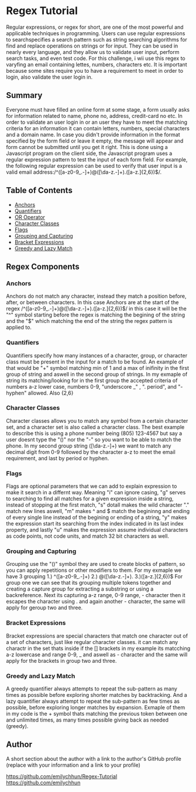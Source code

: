 # Regex Tutorial
Regular expressions, or regex for short, are one of the most powerful and applicable techniques in programming. Users can use regular expressions to searchspecifies a search pattern such as string searching algorithms for find and replace operations on strings or for input. They can be used in nearly every language, and they allow us to validate user input, perform search tasks, and even test code.  For this challenge, i wii use this regex to varyfing an email containing lettes, numbers, characters etc. It is important because some sites require you to have a requirement to meet in order to login, also validate the user login in.

## Summary
Everyone must have filled an online form at some stage, a form usually asks for information related to name, phone no, address, credit-card no etc.  In order to validate an user login in or an user they have to meet the matching criteria for an information it can contain letters, numbers, special characters and a domain name. In case you didn't provide information in the format specified by the form field or leave it empty, the message will appear and form cannot be submitted until you get it right.  This is done using a Javascript program on the client side, the Javascript program uses a regular expression pattern to test the input of each form field. For example, the following regular expression can be used to verify that user input is a valid email address:/^([a-z0-9_\.-]+)@([\da-z\.-]+)\.([a-z\.]{2,6})$/.



## Table of Contents

- [Anchors](#anchors)
- [Quantifiers](#quantifiers)
- [OR Operator](#or-operator)
- [Character Classes](#character-classes)
- [Flags](#flags)
- [Grouping and Capturing](#grouping-and-capturing)
- [Bracket Expressions](#bracket-expressions)
- [Greedy and Lazy Match](#greedy-and-lazy-match)


## Regex Components

### Anchors
Anchors do not match any character, instead they match a position before, after, or between characters. In this case Anchors are at the start of the regex /^([a-z0-9_\.-]+)@([\da-z\.-]+)\.([a-z\.]{2,6})$/ in this case it will be the "^" symbol starting before the regex is matching the begining of the string and the "$" which matching the end of the string the regex pattern is applied to. 

### Quantifiers
Quantifiers specify how many instances of a character, group, or character class must be present in the input for a match to be found. An example of that would be "+" symbol matching min of 1 and a max of inifinity in the first group of string and aswell in the second group of strings. In my exmaple of string its matching/looking for in the first group the accepted criteria of numbers a-z lower case,  numbers 0-9, "underscore _" , ". period", and "- hyphen" allowed. Also {2,6}


### Character Classes
Character classes allows you to match  any symbol from a certain character set, and a character set is also called a character class. The best example to describe this is using a phone number being (805) 123-4567 but say a user doesnt type the "()" nor the "-" so you want to be able to match the phone. In my second group string ([\da-z\.-]+) we want to match any decimal digit from 0-9 followed by the character a-z to meet the email requirement, and last by period or hyphen.

### Flags
Flags are optional parameters that we can add to explain expression to make it search in a differnt way. Meaning "i" can ignore casing, "g" serves to searching to find all matches for a given expression inside a string, instead of stopping at the first match, "s" dotall makes the wild character "." match new lines aswell, "m" makes ^ and $ match the begininng and ending of every single line instead of the begining or ending of a string, "y" makes the expression start its searching from the index indicated in its last index property, and lastly "u" makes the expression assume individual characters as code points, not code units, and match 32 bit characters as well.


### Grouping and Capturing
Grouping use the "()" symbol they are used to create blocks of pattern, so you can apply repetitions or other modifiers to them. For my exmaple we have 3 grouping 1.) ^([a-z0-9_\.-]+)    2.) @([\da-z\.-]+)\.  3.)([a-z\.]{2,6})$ For group one we can see that its grouping multiple tokens together and creating a capture group for extracting a substring or using a backreference. Next its capturing a-z range, 0-9 range, - character then it escapes  the character using \. and again another - character, the same will apply for geroup two and three.

### Bracket Expressions
Bracket expressions are special characters that match one character out of a set of characters, just like regular character classes. it can match any charactr in the set thats inside if the [] brackets in my example its matcching a-z lowercase and range 0-9, _ and aswell as - character and the same will apply for the brackets in group two and three. 


### Greedy and Lazy Match
A greedy quantifier always attempts to repeat the sub-pattern as many times as possible before exploring shorter matches by backtracking. And a lazy quantifier always attempt to repeat the sub-pattern as few times as possible, before exploring longer matches by expansion. Exmaple of them in my code is the + symbol thats matching the previous token between one and unlimited times, as many times possible giving back as needed (greedy).


## Author

A short section about the author with a link to the author's GitHub profile (replace with your information and a link to your profile)


https://github.com/emilychhun/Regex-Tutorial
https://github.com/emilychhun
